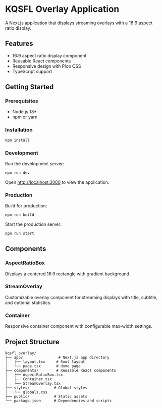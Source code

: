 # KQSFL Overlay Application

A Next.js application that displays streaming overlays with a 16:9 aspect ratio display.

## Features

- 16:9 aspect ratio display component
- Reusable React components
- Responsive design with Pico CSS
- TypeScript support

## Getting Started

### Prerequisites

- Node.js 18+ 
- npm or yarn

### Installation

```bash
npm install
```

### Development

Run the development server:

```bash
npm run dev
```

Open [http://localhost:3000](http://localhost:3000) to view the application.

### Production

Build for production:

```bash
npm run build
```

Start the production server:

```bash
npm run start
```

## Components

### AspectRatioBox
Displays a centered 16:9 rectangle with gradient background.

### StreamOverlay
Customizable overlay component for streaming displays with title, subtitle, and optional statistics.

### Container
Responsive container component with configurable max-width settings.

## Project Structure

```
kqsfl_overlay/
├── app/                # Next.js app directory
│   ├── layout.tsx     # Root layout
│   └── page.tsx       # Home page
├── components/        # Reusable React components
│   ├── AspectRatioBox.tsx
│   ├── Container.tsx
│   └── StreamOverlay.tsx
├── styles/           # Global styles
│   └── globals.css
├── public/           # Static assets
└── package.json      # Dependencies and scripts
```